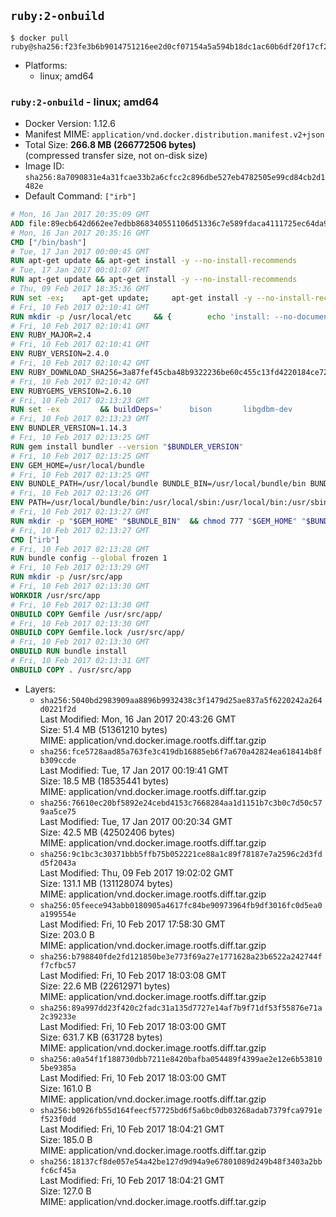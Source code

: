 ## `ruby:2-onbuild`

```console
$ docker pull ruby@sha256:f23fe3b6b9014751216ee2d0cf07154a5a594b18dc1ac60b6df20f17cf29e691
```

-	Platforms:
	-	linux; amd64

### `ruby:2-onbuild` - linux; amd64

-	Docker Version: 1.12.6
-	Manifest MIME: `application/vnd.docker.distribution.manifest.v2+json`
-	Total Size: **266.8 MB (266772506 bytes)**  
	(compressed transfer size, not on-disk size)
-	Image ID: `sha256:8a7090831e4a31fcae33b2a6cfcc2c896dbe527eb4782505e99cd84cb2d1482e`
-	Default Command: `["irb"]`

```dockerfile
# Mon, 16 Jan 2017 20:35:09 GMT
ADD file:89ecb642d662ee7edbb868340551106d51336c7e589fdaca4111725ec64da957 in / 
# Mon, 16 Jan 2017 20:35:16 GMT
CMD ["/bin/bash"]
# Tue, 17 Jan 2017 00:00:45 GMT
RUN apt-get update && apt-get install -y --no-install-recommends 		ca-certificates 		curl 		wget 	&& rm -rf /var/lib/apt/lists/*
# Tue, 17 Jan 2017 00:01:07 GMT
RUN apt-get update && apt-get install -y --no-install-recommends 		bzr 		git 		mercurial 		openssh-client 		subversion 				procps 	&& rm -rf /var/lib/apt/lists/*
# Thu, 09 Feb 2017 18:35:36 GMT
RUN set -ex; 	apt-get update; 	apt-get install -y --no-install-recommends 		autoconf 		automake 		bzip2 		file 		g++ 		gcc 		imagemagick 		libbz2-dev 		libc6-dev 		libcurl4-openssl-dev 		libdb-dev 		libevent-dev 		libffi-dev 		libgdbm-dev 		libgeoip-dev 		libglib2.0-dev 		libjpeg-dev 		libkrb5-dev 		liblzma-dev 		libmagickcore-dev 		libmagickwand-dev 		libncurses-dev 		libpng-dev 		libpq-dev 		libreadline-dev 		libsqlite3-dev 		libssl-dev 		libtool 		libwebp-dev 		libxml2-dev 		libxslt-dev 		libyaml-dev 		make 		patch 		xz-utils 		zlib1g-dev 				$( 			if apt-cache show 'default-libmysqlclient-dev' 2>/dev/null | grep -q '^Version:'; then 				echo 'default-libmysqlclient-dev'; 			else 				echo 'libmysqlclient-dev'; 			fi 		) 	; 	rm -rf /var/lib/apt/lists/*
# Fri, 10 Feb 2017 02:10:41 GMT
RUN mkdir -p /usr/local/etc 	&& { 		echo 'install: --no-document'; 		echo 'update: --no-document'; 	} >> /usr/local/etc/gemrc
# Fri, 10 Feb 2017 02:10:41 GMT
ENV RUBY_MAJOR=2.4
# Fri, 10 Feb 2017 02:10:41 GMT
ENV RUBY_VERSION=2.4.0
# Fri, 10 Feb 2017 02:10:42 GMT
ENV RUBY_DOWNLOAD_SHA256=3a87fef45cba48b9322236be60c455c13fd4220184ce7287600361319bb63690
# Fri, 10 Feb 2017 02:10:42 GMT
ENV RUBYGEMS_VERSION=2.6.10
# Fri, 10 Feb 2017 02:13:23 GMT
RUN set -ex 		&& buildDeps=' 		bison 		libgdbm-dev 		ruby 	' 	&& apt-get update 	&& apt-get install -y --no-install-recommends $buildDeps 	&& rm -rf /var/lib/apt/lists/* 		&& wget -O ruby.tar.xz "https://cache.ruby-lang.org/pub/ruby/${RUBY_MAJOR%-rc}/ruby-$RUBY_VERSION.tar.xz" 	&& echo "$RUBY_DOWNLOAD_SHA256 *ruby.tar.xz" | sha256sum -c - 		&& mkdir -p /usr/src/ruby 	&& tar -xJf ruby.tar.xz -C /usr/src/ruby --strip-components=1 	&& rm ruby.tar.xz 		&& cd /usr/src/ruby 		&& { 		echo '#define ENABLE_PATH_CHECK 0'; 		echo; 		cat file.c; 	} > file.c.new 	&& mv file.c.new file.c 		&& autoconf 	&& ./configure --disable-install-doc --enable-shared 	&& make -j"$(nproc)" 	&& make install 		&& apt-get purge -y --auto-remove $buildDeps 	&& cd / 	&& rm -r /usr/src/ruby 		&& gem update --system "$RUBYGEMS_VERSION"
# Fri, 10 Feb 2017 02:13:23 GMT
ENV BUNDLER_VERSION=1.14.3
# Fri, 10 Feb 2017 02:13:25 GMT
RUN gem install bundler --version "$BUNDLER_VERSION"
# Fri, 10 Feb 2017 02:13:25 GMT
ENV GEM_HOME=/usr/local/bundle
# Fri, 10 Feb 2017 02:13:25 GMT
ENV BUNDLE_PATH=/usr/local/bundle BUNDLE_BIN=/usr/local/bundle/bin BUNDLE_SILENCE_ROOT_WARNING=1 BUNDLE_APP_CONFIG=/usr/local/bundle
# Fri, 10 Feb 2017 02:13:26 GMT
ENV PATH=/usr/local/bundle/bin:/usr/local/sbin:/usr/local/bin:/usr/sbin:/usr/bin:/sbin:/bin
# Fri, 10 Feb 2017 02:13:27 GMT
RUN mkdir -p "$GEM_HOME" "$BUNDLE_BIN" 	&& chmod 777 "$GEM_HOME" "$BUNDLE_BIN"
# Fri, 10 Feb 2017 02:13:27 GMT
CMD ["irb"]
# Fri, 10 Feb 2017 02:13:28 GMT
RUN bundle config --global frozen 1
# Fri, 10 Feb 2017 02:13:29 GMT
RUN mkdir -p /usr/src/app
# Fri, 10 Feb 2017 02:13:30 GMT
WORKDIR /usr/src/app
# Fri, 10 Feb 2017 02:13:30 GMT
ONBUILD COPY Gemfile /usr/src/app/
# Fri, 10 Feb 2017 02:13:30 GMT
ONBUILD COPY Gemfile.lock /usr/src/app/
# Fri, 10 Feb 2017 02:13:30 GMT
ONBUILD RUN bundle install
# Fri, 10 Feb 2017 02:13:31 GMT
ONBUILD COPY . /usr/src/app
```

-	Layers:
	-	`sha256:5040bd2983909aa8896b9932438c3f1479d25ae837a5f6220242a264d0221f2d`  
		Last Modified: Mon, 16 Jan 2017 20:43:26 GMT  
		Size: 51.4 MB (51361210 bytes)  
		MIME: application/vnd.docker.image.rootfs.diff.tar.gzip
	-	`sha256:fce5728aad85a763fe3c419db16885eb6f7a670a42824ea618414b8fb309ccde`  
		Last Modified: Tue, 17 Jan 2017 00:19:41 GMT  
		Size: 18.5 MB (18535441 bytes)  
		MIME: application/vnd.docker.image.rootfs.diff.tar.gzip
	-	`sha256:76610ec20bf5892e24cebd4153c7668284aa1d1151b7c3b0c7d50c579aa5ce75`  
		Last Modified: Tue, 17 Jan 2017 00:20:34 GMT  
		Size: 42.5 MB (42502406 bytes)  
		MIME: application/vnd.docker.image.rootfs.diff.tar.gzip
	-	`sha256:9c1bc3c30371bbb5ffb75b052221ce88a1c89f78187e7a2596c2d3fdd5f2043a`  
		Last Modified: Thu, 09 Feb 2017 19:02:02 GMT  
		Size: 131.1 MB (131128074 bytes)  
		MIME: application/vnd.docker.image.rootfs.diff.tar.gzip
	-	`sha256:05feece943abb0180905a4617fc84be90973964fb9df3016fc0d5ea0a199554e`  
		Last Modified: Fri, 10 Feb 2017 17:58:30 GMT  
		Size: 203.0 B  
		MIME: application/vnd.docker.image.rootfs.diff.tar.gzip
	-	`sha256:b798840fde2fd121850be3e773f69a27e1771628a23b6522a242744ff7cfbc57`  
		Last Modified: Fri, 10 Feb 2017 18:03:08 GMT  
		Size: 22.6 MB (22612971 bytes)  
		MIME: application/vnd.docker.image.rootfs.diff.tar.gzip
	-	`sha256:89a997dd23f420c2fadc31a135d7727e14af7b9f71df53f55876e71a2c39233e`  
		Last Modified: Fri, 10 Feb 2017 18:03:00 GMT  
		Size: 631.7 KB (631728 bytes)  
		MIME: application/vnd.docker.image.rootfs.diff.tar.gzip
	-	`sha256:a0a54f1f188730dbb7211e8420bafba054489f4399ae2e12e6b538105be9385a`  
		Last Modified: Fri, 10 Feb 2017 18:03:00 GMT  
		Size: 161.0 B  
		MIME: application/vnd.docker.image.rootfs.diff.tar.gzip
	-	`sha256:b0926fb55d164feecf57725bd6f5a6bc0db03268adab7379fca9791ef523f0dd`  
		Last Modified: Fri, 10 Feb 2017 18:04:21 GMT  
		Size: 185.0 B  
		MIME: application/vnd.docker.image.rootfs.diff.tar.gzip
	-	`sha256:18137cf8de057e54a42be127d9d94a9e67801089d249b48f3403a2bbfc6cf45a`  
		Last Modified: Fri, 10 Feb 2017 18:04:21 GMT  
		Size: 127.0 B  
		MIME: application/vnd.docker.image.rootfs.diff.tar.gzip
